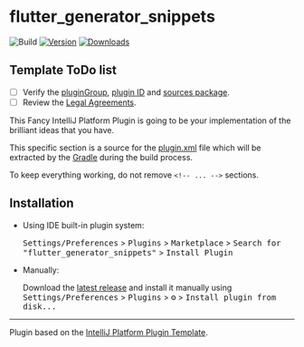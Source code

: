 # flutter_generator_snippets

![Build](https://github.com/tbm98/flutter_generator_snippets/workflows/Build/badge.svg)
[![Version](https://img.shields.io/jetbrains/plugin/v/15774.svg)](https://plugins.jetbrains.com/plugin/15774)
[![Downloads](https://img.shields.io/jetbrains/plugin/d/15774.svg)](https://plugins.jetbrains.com/plugin/15774)

## Template ToDo list
- [ ] Verify the [pluginGroup](/gradle.properties), [plugin ID](/src/main/resources/META-INF/plugin.xml) and [sources package](/src/main/kotlin).
- [ ] Review the [Legal Agreements](https://plugins.jetbrains.com/docs/marketplace/legal-agreements.html).

<!-- Plugin description -->
This Fancy IntelliJ Platform Plugin is going to be your implementation of the brilliant ideas that you have.

This specific section is a source for the [plugin.xml](/src/main/resources/META-INF/plugin.xml) file which will be extracted by the [Gradle](/build.gradle.kts) during the build process.

To keep everything working, do not remove `<!-- ... -->` sections. 
<!-- Plugin description end -->

## Installation

- Using IDE built-in plugin system:
  
  <kbd>Settings/Preferences</kbd> > <kbd>Plugins</kbd> > <kbd>Marketplace</kbd> > <kbd>Search for "flutter_generator_snippets"</kbd> >
  <kbd>Install Plugin</kbd>
  
- Manually:

  Download the [latest release](https://github.com/tbm98/flutter_generator_snippets/releases/latest) and install it manually using
  <kbd>Settings/Preferences</kbd> > <kbd>Plugins</kbd> > <kbd>⚙️</kbd> > <kbd>Install plugin from disk...</kbd>


---
Plugin based on the [IntelliJ Platform Plugin Template][template].

[template]: https://github.com/JetBrains/intellij-platform-plugin-template
